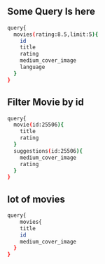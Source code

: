 
## Some Query Is here

```bash
query{
  movies(rating:8.5,limit:5){ 
    id
    title
    rating
    medium_cover_image
    language
  }
}
```

## Filter Movie by id
```bash
query{
  movie(id:25506){
    title
    rating
  }
  suggestions(id:25506){
    medium_cover_image
    rating
  }
}
```
## lot of movies
```bash
query{
	movies{
    title
    id
    medium_cover_image
  }
}
```
